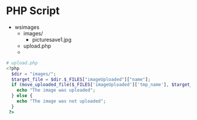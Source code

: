 # PHP Script
  - wsimages
    - images/
        - picturesave1.jpg
    - upload.php
    - 
```php
# upload.php
<?php
  $dir = "images/";
  $target_file = $dir.$_FILES["imageUploaded"]["name"];
  if (move_uploaded_file($_FILES['imageUploaded']['tmp_name'], $target_file)) {
    echo "The image was uploaded";
  } else {
    echo "The image was not uploaded";
  }
 ?>
```
